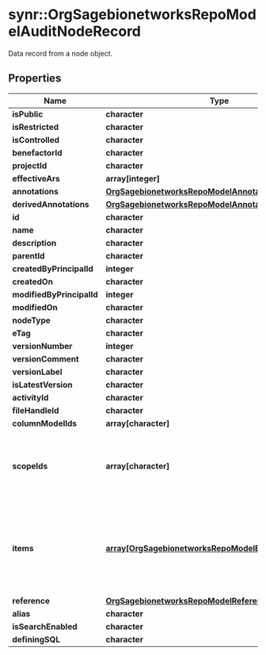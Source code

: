 # synr::OrgSagebionetworksRepoModelAuditNodeRecord

Data record from a node object.

## Properties
Name | Type | Description | Notes
------------ | ------------- | ------------- | -------------
**isPublic** | **character** |  | [optional] 
**isRestricted** | **character** |  | [optional] 
**isControlled** | **character** |  | [optional] 
**benefactorId** | **character** |  | [optional] 
**projectId** | **character** |  | [optional] 
**effectiveArs** | **array[integer]** |  | [optional] 
**annotations** | [**OrgSagebionetworksRepoModelAnnotationV2Annotations**](org.sagebionetworks.repo.model.annotation.v2.Annotations.md) |  | [optional] 
**derivedAnnotations** | [**OrgSagebionetworksRepoModelAnnotationV2Annotations**](org.sagebionetworks.repo.model.annotation.v2.Annotations.md) |  | [optional] 
**id** | **character** |  | [optional] 
**name** | **character** |  | [optional] 
**description** | **character** |  | [optional] 
**parentId** | **character** |  | [optional] 
**createdByPrincipalId** | **integer** |  | [optional] 
**createdOn** | **character** |  | [optional] 
**modifiedByPrincipalId** | **integer** |  | [optional] 
**modifiedOn** | **character** |  | [optional] 
**nodeType** | **character** |  | [optional] 
**eTag** | **character** |  | [optional] 
**versionNumber** | **integer** |  | [optional] 
**versionComment** | **character** |  | [optional] 
**versionLabel** | **character** |  | [optional] 
**isLatestVersion** | **character** |  | [optional] 
**activityId** | **character** |  | [optional] 
**fileHandleId** | **character** |  | [optional] 
**columnModelIds** | **array[character]** |  | [optional] 
**scopeIds** | **array[character]** | For FileVeiws, the list of IDs the define the scope of the view. | [optional] 
**items** | [**array[OrgSagebionetworksRepoModelEntityRef]**](org.sagebionetworks.repo.model.EntityRef.md) | For Datasets and Dataset Collections, the list of entity references the define the view. | [optional] 
**reference** | [**OrgSagebionetworksRepoModelReference**](org.sagebionetworks.repo.model.Reference.md) |  | [optional] 
**alias** | **character** |  | [optional] 
**isSearchEnabled** | **character** |  | [optional] 
**definingSQL** | **character** |  | [optional] 


